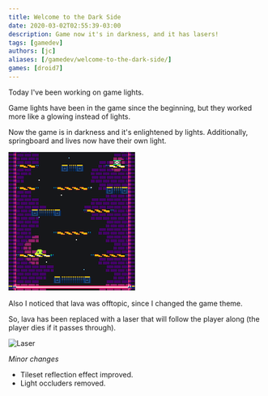 ```yaml
---
title: Welcome to the Dark Side
date: 2020-03-02T02:55:39-03:00
description: Game now it's in darkness, and it has lasers!
tags: [gamedev]
authors: [jc]
aliases: [/gamedev/welcome-to-the-dark-side/]
games: [droid7]
---
```


Today I've been working on game lights.

Game lights have been in the game since the beginning, but they worked more like a glowing instead of lights.

Now the game is in darkness and it's enlightened by lights. Additionally, springboard and lives now have their own light.

![Dark mode](dark_mode.png)

Also I noticed that lava was offtopic, since I changed the game theme.

So, lava has been replaced with a laser that will follow the player along (the player dies if it passes through).

![Laser](laser.gif)

_Minor changes_

-   Tileset reflection effect improved.
-   Light occluders removed.
